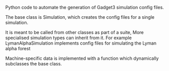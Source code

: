 Python code to automate the generation of Gadget3 simulation config files.

The base class is Simulation, which creates the config files for a single simulation.

It is meant to be called from other classes as part of a suite,
More specialised simulation types can inherit from it.
For example LymanAlphaSimulation implements config files for simulating the Lyman alpha forest

Machine-specific data is implemented with a function which dynamically subclasses the base class.
